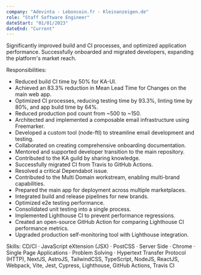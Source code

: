```yaml
---
company: "Adevinta - Leboncoin.fr - Kleinanzeigen.de"
role: "Staff Software Engineer"
dateStart: "01/01/2023"
dateEnd: "Current"
---
```

Significantly improved build and CI processes, and optimized application performance. Successfully onboarded and migrated developers, expanding the platform's market reach.

Responsibilities:
  * Reduced build CI time by 50% for KA-UI.
  * Achieved an 83.3% reduction in Mean Lead Time for Changes on the main web app.
  * Optimized CI processes, reducing testing time by 93.3%, linting time by 80%, and app build time by 64%.
  * Reduced production pod count from ~500 to ~150.
  * Architected and implemented a composable email infrastructure using Freemarker.
  * Developed a custom tool (node-ftl) to streamline email development and testing.
  * Collaborated on creating comprehensive onboarding documentation.
  * Mentored and supported developer transition to the main repository.
  * Contributed to the KA guild by sharing knowledge.
  * Successfully migrated CI from Travis to GitHub Actions.
  * Resolved a critical Dependabot issue.
  * Contributed to the Multi Domain workstream, enabling multi-brand capabilities.
  * Prepared the main app for deployment across multiple marketplaces.
  * Integrated build and release pipelines for new brands.
  * Optimized e2e testing performance.
  * Consolidated unit testing into a single process.
  * Implemented Lighthouse CI to prevent performance regressions.
  * Created an open-source GitHub Action for comparing Lighthouse CI performance metrics.
  * Upgraded production self-monitoring tool with Lighthouse integration.

Skills: CD/CI · JavaScript eXtension (JSX) · PostCSS · Server Side · Chrome · Single Page Applications · Problem Solving · Hypertext Transfer Protocol (HTTP), NextJS, AstroJS, TailwindCSS, TypeScript, NodeJS, ReactJS, Webpack, Vite, Jest, Cypress, Lighthouse, GitHub Actions, Travis CI
